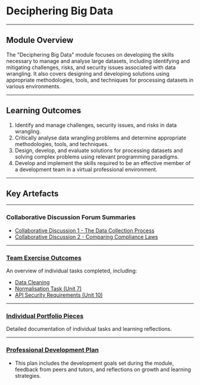 # Deciphering Big Data

---

## Module Overview

The "Deciphering Big Data" module focuses on developing the skills necessary to manage and analyse large datasets, including identifying and mitigating challenges, risks, and security issues associated with data wrangling. It also covers designing and developing solutions using appropriate methodologies, tools, and techniques for processing datasets in various environments.

---

## Learning Outcomes

1. Identify and manage challenges, security issues, and risks in data wrangling.
2. Critically analyse data wrangling problems and determine appropriate methodologies, tools, and techniques.
3. Design, develop, and evaluate solutions for processing datasets and solving complex problems using relevant programming paradigms.
4. Develop and implement the skills required to be an effective member of a development team in a virtual professional environment.

---

## Key Artefacts

---

### Collaborative Discussion Forum Summaries

- [Collaborative Discussion 1 - The Data Collection Process](./Collaborative_Discussions/Collaborative_Discussion_1)
- [Collaborative Discussion 2 - Comparing Compliance Laws](./Collaborative_Discussions/Collaborative_Discussion_2)

---

### [Team Exercise Outcomes](./Individual_Tasks/README.md)

An overview of individual tasks completed, including:

- [Data Cleaning](./Individual_Tasks/data_cleaning_unit4.md)
- [Normalisation Task (Unit 7)](./Individual_Tasks/normalisation_task_unit7.md)
- [API Security Requirements (Unit 10)](./Individual_Tasks/api_security_requirements_unit10.md)

---

### [Individual Portfolio Pieces](./Individual_Tasks/README.md)

Detailed documentation of individual tasks and learning reflections.

---

### [Professional Development Plan](./Professional_Development/professional_development_plan.md)

- This plan includes the development goals set during the module, feedback from peers and tutors, and reflections on growth and learning strategies.
